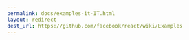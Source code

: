```yaml
---
permalink: docs/examples-it-IT.html
layout: redirect
dest_url: https://github.com/facebook/react/wiki/Examples
---
```

